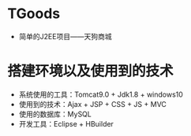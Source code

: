 # TGoods
- 简单的J2EE项目——天狗商城

# 搭建环境以及使用到的技术
- 系统使用的工具：Tomcat9.0 + Jdk1.8 + windows10
- 使用到的技术：Ajax + JSP + CSS + JS + MVC
- 使用的数据库：MySQL
- 开发工具：Eclipse + HBuilder
